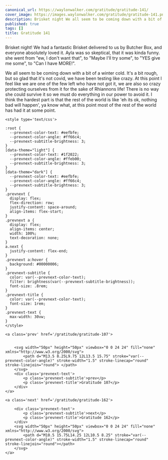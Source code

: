 ```yaml
---
canonical_url: https://waylonwalker.com/gratitude/gratitude-141/
cover_image: https://images.waylonwalker.com/gratitude/gratitude-141.png
description: Brisket night We all seem to be coming down with a bit of a winter cold.  It
published: true
tags: []
title: Gratitude 141
---
```


Brisket night!  We had a fantastic Brisket delivered to us by Butcher Box, and everyone absolutely loved it.  Ayla was so skeptical, that it was kinda funny.  she went from "ew, I don't want that", to "Maybe I'll try some", to "YES give me some", to "Can I have MORE!".

We all seem to be coming down with a bit of a winter cold.  It's a bit rough, but so glad that it's not covid, we have been testing like crazy. At this point I feel like we are one of the few left who have not got it, we are also so crazy protecting ourselves from it for the sake of Rhiannons life!  There is no way she could survive it so we must do everything in our power to avoid it.  I think the hardest part is that the rest of the world is like   'eh its ok, nothing bad will happen', ya know what, at this point most of the rest of the world has had it at some point.
<div class='prevnext'>

    <style type='text/css'>

    :root {
      --prevnext-color-text: #eefbfe;
      --prevnext-color-angle: #ff66c4;
      --prevnext-subtitle-brightness: 3;
    }
    [data-theme="light"] {
      --prevnext-color-text: #1f2022;
      --prevnext-color-angle: #ffeb00;
      --prevnext-subtitle-brightness: 3;
    }
    [data-theme="dark"] {
      --prevnext-color-text: #eefbfe;
      --prevnext-color-angle: #ff66c4;
      --prevnext-subtitle-brightness: 3;
    }
    .prevnext {
      display: flex;
      flex-direction: row;
      justify-content: space-around;
      align-items: flex-start;
    }
    .prevnext a {
      display: flex;
      align-items: center;
      width: 100%;
      text-decoration: none;
    }
    a.next {
      justify-content: flex-end;
    }
    .prevnext a:hover {
      background: #00000006;
    }
    .prevnext-subtitle {
      color: var(--prevnext-color-text);
      filter: brightness(var(--prevnext-subtitle-brightness));
      font-size: .8rem;
    }
    .prevnext-title {
      color: var(--prevnext-color-text);
      font-size: 1rem;
    }
    .prevnext-text {
      max-width: 30vw;
    }
    </style>
    
    <a class='prev' href='/gratitude/gratitude-107'>
    

        <svg width="50px" height="50px" viewbox="0 0 24 24" fill="none" xmlns="http://www.w3.org/2000/svg">
            <path d="M13.5 8.25L9.75 12L13.5 15.75" stroke="var(--prevnext-color-angle)" stroke-width="1.5" stroke-linecap="round" stroke-linejoin="round"> </path>
        </svg>
        <div class='prevnext-text'>
            <p class='prevnext-subtitle'>prev</p>
            <p class='prevnext-title'>Gratitude 107</p>
        </div>
    </a>
    
    <a class='next' href='/gratitude/gratitude-162'>
    
        <div class='prevnext-text'>
            <p class='prevnext-subtitle'>next</p>
            <p class='prevnext-title'>Gratitude 162</p>
        </div>
        <svg width="50px" height="50px" viewbox="0 0 24 24" fill="none" xmlns="http://www.w3.org/2000/svg">
            <path d="M10.5 15.75L14.25 12L10.5 8.25" stroke="var(--prevnext-color-angle)" stroke-width="1.5" stroke-linecap="round" stroke-linejoin="round"></path>
        </svg>
    </a>
  </div>